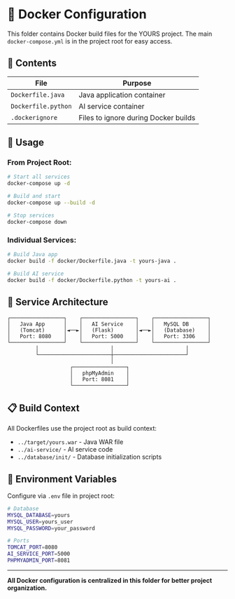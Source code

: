 # 🐳 **Docker Configuration**

This folder contains Docker build files for the YOURS project. The main `docker-compose.yml` is in the project root for easy access.

## 📁 **Contents**

| File                | Purpose                              |
| ------------------- | ------------------------------------ |
| `Dockerfile.java`   | Java application container           |
| `Dockerfile.python` | AI service container                 |
| `.dockerignore`     | Files to ignore during Docker builds |

## 🚀 **Usage**

### **From Project Root:**

```bash
# Start all services
docker-compose up -d

# Build and start
docker-compose up --build -d

# Stop services
docker-compose down
```

### **Individual Services:**

```bash
# Build Java app
docker build -f docker/Dockerfile.java -t yours-java .

# Build AI service
docker build -f docker/Dockerfile.python -t yours-ai .
```

## 🔧 **Service Architecture**

```
┌─────────────────┐    ┌─────────────────┐    ┌─────────────────┐
│   Java App      │    │   AI Service    │    │   MySQL DB      │
│   (Tomcat)      │◄──►│   (Flask)       │◄──►│   (Database)    │
│   Port: 8080    │    │   Port: 5000    │    │   Port: 3306    │
└─────────────────┘    └─────────────────┘    └─────────────────┘
         │                       │                       │
         └───────────────────────┼───────────────────────┘
                                 │
                    ┌─────────────────┐
                    │   phpMyAdmin    │
                    │   Port: 8081    │
                    └─────────────────┘
```

## 📋 **Build Context**

All Dockerfiles use the project root as build context:

- `../target/yours.war` - Java WAR file
- `../ai-service/` - AI service code
- `../database/init/` - Database initialization scripts

## 🎯 **Environment Variables**

Configure via `.env` file in project root:

```bash
# Database
MYSQL_DATABASE=yours
MYSQL_USER=yours_user
MYSQL_PASSWORD=your_password

# Ports
TOMCAT_PORT=8080
AI_SERVICE_PORT=5000
PHPMYADMIN_PORT=8081
```

---

**All Docker configuration is centralized in this folder for better project organization.**
